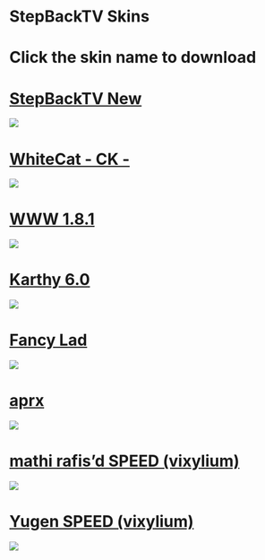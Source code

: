 # StepBackTV Skins

# Click the skin name to download


# [StepBackTV New](https://mega.nz/file/eXRFSYwa#gJpEMxX3iGRNSpogkDQYBAC4RLwMnHwa0-CjMZsz7jA)
![](https://osu.ppy.sh/ss/14765378/c7e7)


# [WhiteCat - CK -](https://vixy-step.s-ul.eu/fSbKkJA3)
![](https://osu.ppy.sh/ss/14765404/d4c2)


# [WWW 1.8.1](https://mega.nz/#!9mBHlABa!ZiOl1zUdLCYo6Y33fpE38yxje94-paJAa81ZltP5Hvs)
![](http://osu.ppy.sh/ss/14765471/d4b9)


# [Karthy 6.0](https://mega.nz/#!wY1mWCZR!tp2kvsc39r128Yuw22MNQgEdJkctXzlX3JRL-saCcck)
![](http://osu.ppy.sh/ss/14765459/d6e0)


# [Fancy Lad](https://www.dropbox.com/s/s4a2kxm4ei85kwy/shigeskin.osk?dl=0)
![](http://osu.ppy.sh/ss/14765452/93df)


# [aprx](http://www.mediafire.com/file/hi3prx2f16b9qpq/-_aprx_tourney.osk/file)
![](https://osu.ppy.sh/ss/14765467/44ac)


# [mathi rafis’d SPEED (vixylium)](https://mega.nz/#!PL4ikQ7T!tDUhX8vihX9vXj1YKv7yg8-MXpPrc-yxfu_GIzopwa0)
![](http://osu.ppy.sh/ss/14765430/974d)


# [Yugen SPEED (vixylium)](https://mega.nz/#!mKIQzagQ!uUJ19DwJRV5-ffQ9j3O5_7vAQYzDnnKSVaLTbEwv3eY)
![](https://osu.ppy.sh/ss/14765436/07d1)

